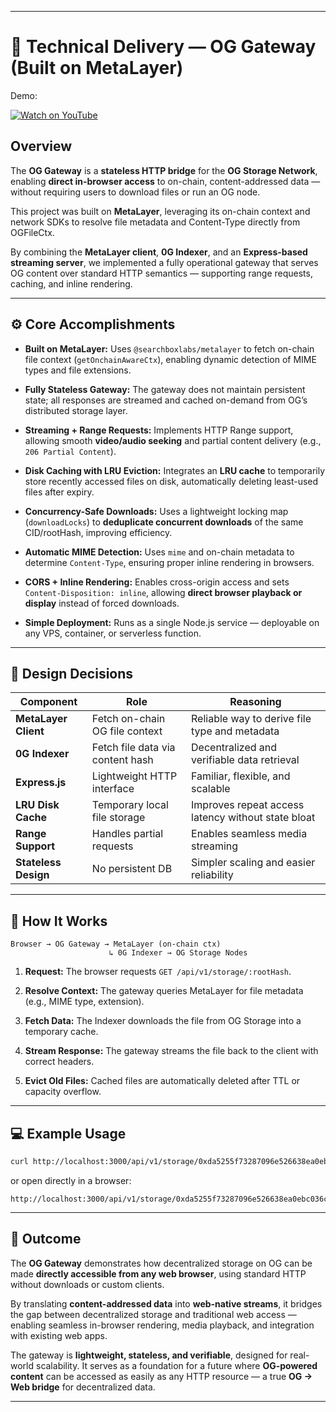 
---

# 🧠 Technical Delivery — OG Gateway (Built on MetaLayer)

Demo:

 [![Watch on YouTube](https://img.youtube.com/vi/xb2ljnOQZ-Y/0.jpg)](https://youtu.be/xb2ljnOQZ-Y)


## Overview

The **OG Gateway** is a **stateless HTTP bridge** for the **OG Storage Network**, enabling **direct in-browser access** to on-chain, content-addressed data — without requiring users to download files or run an OG node.

This project was built on **MetaLayer**, leveraging its on-chain context and network SDKs to resolve file metadata and Content-Type directly from OGFileCtx.

By combining the **MetaLayer client**, **0G Indexer**, and an **Express-based streaming server**, we implemented a fully operational gateway that serves OG content over standard HTTP semantics — supporting range requests, caching, and inline rendering.

---

## ⚙️ Core Accomplishments

* **Built on MetaLayer:**
  Uses `@searchboxlabs/metalayer` to fetch on-chain file context (`getOnchainAwareCtx`), enabling dynamic detection of MIME types and file extensions.

* **Fully Stateless Gateway:**
  The gateway does not maintain persistent state; all responses are streamed and cached on-demand from OG’s distributed storage layer.

* **Streaming + Range Requests:**
  Implements HTTP Range support, allowing smooth **video/audio seeking** and partial content delivery (e.g., `206 Partial Content`).

* **Disk Caching with LRU Eviction:**
  Integrates an **LRU cache** to temporarily store recently accessed files on disk, automatically deleting least-used files after expiry.

* **Concurrency-Safe Downloads:**
  Uses a lightweight locking map (`downloadLocks`) to **deduplicate concurrent downloads** of the same CID/rootHash, improving efficiency.

* **Automatic MIME Detection:**
  Uses `mime` and on-chain metadata to determine `Content-Type`, ensuring proper inline rendering in browsers.

* **CORS + Inline Rendering:**
  Enables cross-origin access and sets `Content-Disposition: inline`, allowing **direct browser playback or display** instead of forced downloads.

* **Simple Deployment:**
  Runs as a single Node.js service — deployable on any VPS, container, or serverless function.

---

## 🧩 Design Decisions

| Component            | Role                             | Reasoning                                          |
| -------------------- | -------------------------------- | -------------------------------------------------- |
| **MetaLayer Client** | Fetch on-chain OG file context   | Reliable way to derive file type and metadata      |
| **0G Indexer**       | Fetch file data via content hash | Decentralized and verifiable data retrieval        |
| **Express.js**       | Lightweight HTTP interface       | Familiar, flexible, and scalable                   |
| **LRU Disk Cache**   | Temporary local file storage     | Improves repeat access latency without state bloat |
| **Range Support**    | Handles partial requests         | Enables seamless media streaming                   |
| **Stateless Design** | No persistent DB                 | Simpler scaling and easier reliability             |

---

## 🧠 How It Works

```
Browser → OG Gateway → MetaLayer (on-chain ctx)
                      ↳ 0G Indexer → OG Storage Nodes
```

1. **Request:**
   The browser requests `GET /api/v1/storage/:rootHash`.

2. **Resolve Context:**
   The gateway queries MetaLayer for file metadata (e.g., MIME type, extension).

3. **Fetch Data:**
   The Indexer downloads the file from OG Storage into a temporary cache.

4. **Stream Response:**
   The gateway streams the file back to the client with correct headers.

5. **Evict Old Files:**
   Cached files are automatically deleted after TTL or capacity overflow.

---

## 💻 Example Usage

```bash
curl http://localhost:3000/api/v1/storage/0xda5255f73287096e526638ea0ebc036c5a52d5fbd73c56a20e795e78e7a22735
```

or open directly in a browser:

```
http://localhost:3000/api/v1/storage/0xda5255f73287096e526638ea0ebc036c5a52d5fbd73c56a20e795e78e7a22735
```

---

## 🏁 Outcome

The **OG Gateway** demonstrates how decentralized storage on OG can be made **directly accessible from any web browser**, using standard HTTP without downloads or custom clients.

By translating **content-addressed data** into **web-native streams**, it bridges the gap between decentralized storage and traditional web access — enabling seamless in-browser rendering, media playback, and integration with existing web apps.

The gateway is **lightweight, stateless, and verifiable**, designed for real-world scalability. It serves as a foundation for a future where **OG-powered content** can be accessed as easily as any HTTP resource — a true **OG → Web bridge** for decentralized data.

---
